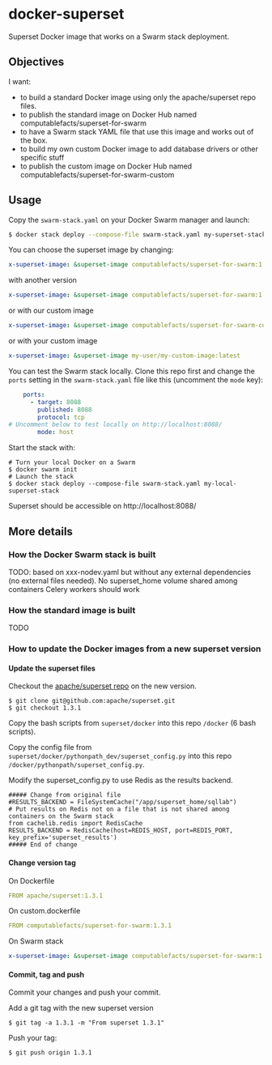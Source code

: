 # docker-superset
Superset Docker image that works on a Swarm stack deployment.

## Objectives 

I want:
* to build a standard Docker image using only the apache/superset repo files.
* to publish the standard image on Docker Hub named computablefacts/superset-for-swarm
* to have a Swarm stack YAML file that use this image and works out of the box.
* to build my own custom Docker image to add database drivers or other specific stuff
* to publish the custom image on Docker Hub named computablefacts/superset-for-swarm-custom

## Usage

Copy the `swarm-stack.yaml` on your Docker Swarm manager and launch:

```bash
$ docker stack deploy --compose-file swarm-stack.yaml my-superset-stack
```

You can choose the superset image by changing:
```yaml
x-superset-image: &superset-image computablefacts/superset-for-swarm:1.3.0
```
with another version
```yaml
x-superset-image: &superset-image computablefacts/superset-for-swarm:1.3.2
```
or with our custom image
```yaml
x-superset-image: &superset-image computablefacts/superset-for-swarm-custom:main
```
or with your custom image
```yaml
x-superset-image: &superset-image my-user/my-custom-image:latest
```

You can test the Swarm stack locally. Clone this repo first and change the `ports` setting 
in the `swarm-stack.yaml` file like this (uncomment the `mode` key):
```yaml
    ports:
      - target: 8088
        published: 8088
        protocol: tcp
# Uncomment below to test locally on http://localhost:8088/
        mode: host
```
Start the stack with:
```shell
# Turn your local Docker on a Swarm
$ docker swarm init
# Launch the stack
$ docker stack deploy --compose-file swarm-stack.yaml my-local-superset-stack
```

Superset should be accessible on http://localhost:8088/

## More details

### How the Docker Swarm stack is built

TODO: based on xxx-nodev.yaml but without any external dependencies (no external files needed).
No superset_home volume shared among containers
Celery workers should work


### How the standard image is built

TODO

### How to update the Docker images from a new superset version

#### Update the superset files

Checkout the [apache/superset repo](https://github.com/apache/superset) on the new version.

```shell
$ git clone git@github.com:apache/superset.git
$ git checkout 1.3.1
```

Copy the bash scripts from `superset/docker` into this repo `/docker` (6 bash scripts).

Copy the config file from `superset/docker/pythonpath_dev/superset_config.py` into this 
repo `/docker/pythonpath/superset_config.py`.

Modify the superset_config.py to use Redis as the results backend.

```shell
##### Change from original file
#RESULTS_BACKEND = FileSystemCache("/app/superset_home/sqllab")
# Put results on Redis not on a file that is not shared among containers on the Swarm stack
from cachelib.redis import RedisCache
RESULTS_BACKEND = RedisCache(host=REDIS_HOST, port=REDIS_PORT, key_prefix='superset_results')
##### End of change
```

#### Change version tag

On Dockerfile
```yaml
FROM apache/superset:1.3.1
```

On custom.dockerfile
```yaml
FROM computablefacts/superset-for-swarm:1.3.1
```

On Swarm stack
```yaml
x-superset-image: &superset-image computablefacts/superset-for-swarm:1.3.1
```

#### Commit, tag and push

Commit your changes and push your commit.

Add a git tag with the new superset version
```shell
$ git tag -a 1.3.1 -m "From superset 1.3.1"
```

Push your tag:
```shell
$ git push origin 1.3.1
```

